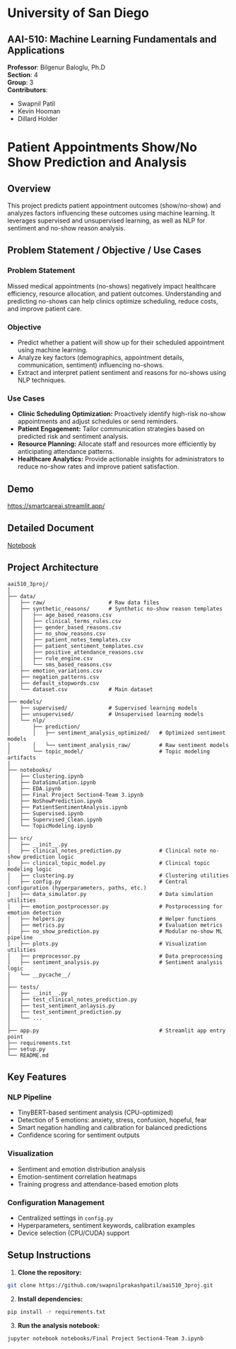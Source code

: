 # University of San Diego  
## AAI-510: Machine Learning Fundamentals and Applications

**Professor**: Bilgenur Baloglu, Ph.D  
**Section**: 4  
**Group**: 3  
**Contributors**:
- Swapnil Patil
- Kevin Hooman
- Dillard Holder

# Patient Appointments Show/No Show Prediction and Analysis

## Overview
This project predicts patient appointment outcomes (show/no-show) and analyzes factors influencing these outcomes using machine learning. It leverages supervised and unsupervised learning, as well as NLP for sentiment and no-show reason analysis.

## Problem Statement / Objective / Use Cases

### Problem Statement
Missed medical appointments (no-shows) negatively impact healthcare efficiency, resource allocation, and patient outcomes. Understanding and predicting no-shows can help clinics optimize scheduling, reduce costs, and improve patient care.

### Objective
- Predict whether a patient will show up for their scheduled appointment using machine learning.
- Analyze key factors (demographics, appointment details, communication, sentiment) influencing no-shows.
- Extract and interpret patient sentiment and reasons for no-shows using NLP techniques.

### Use Cases
- **Clinic Scheduling Optimization:** Proactively identify high-risk no-show appointments and adjust schedules or send reminders.
- **Patient Engagement:** Tailor communication strategies based on predicted risk and sentiment analysis.
- **Resource Planning:** Allocate staff and resources more efficiently by anticipating attendance patterns.
- **Healthcare Analytics:** Provide actionable insights for administrators to reduce no-show rates and improve patient satisfaction.

## Demo

https://smartcareai.streamlit.app/

## Detailed Document

[Notebook](https://swapnilprakashpatil.github.io/aai510_3proj/Final%20Project%20Section4-Team%203.html)

## Project Architecture

```
aai510_3proj/
│
├── data/
│   ├── raw/                    # Raw data files
│   ├── synthetic_reasons/      # Synthetic no-show reason templates
│   │   ├── age_based_reasons.csv
│   │   ├── clinical_terms_rules.csv
│   │   ├── gender_based_reasons.csv
│   │   ├── no_show_reasons.csv
│   │   ├── patient_notes_templates.csv
│   │   ├── patient_sentiment_templates.csv
│   │   ├── positive_attendance_reasons.csv
│   │   ├── rule_engine.csv
│   │   └── sms_based_reasons.csv
│   ├── emotion_variations.csv
│   ├── negation_patterns.csv
│   ├── default_stopwords.csv
│   └── dataset.csv             # Main dataset
│
├── models/
│   ├── supervised/             # Supervised learning models
│   ├── unsupervised/           # Unsupervised learning models
│   └── nlp/
│       ├── prediction/
│       │   ├── sentiment_analysis_optimized/   # Optimized sentiment models
│       │   └── sentiment_analysis_raw/         # Raw sentiment models
│       └── topic_model/                        # Topic modeling artifacts
│
├── notebooks/
│   ├── Clustering.ipynb
│   ├── DataSimulation.ipynb
│   ├── EDA.ipynb
│   ├── Final Project Section4-Team 3.ipynb
│   ├── NoShowPrediction.ipynb
│   ├── PatientSentimentAnalysis.ipynb
│   ├── Supervised.ipynb
│   ├── Supervised_Clean.ipynb
│   └── TopicModeling.ipynb
│
├── src/
│   ├── __init__.py
│   ├── clinical_notes_prediction.py            # Clinical note no-show prediction logic
│   ├── clinical_topic_model.py                 # Clinical topic modeling logic
│   ├── clustering.py                           # Clustering utilities
│   ├── config.py                               # Central configuration (hyperparameters, paths, etc.)
│   ├── data_simulator.py                       # Data simulation utilities
│   ├── emotion_postprocessor.py                # Postprocessing for emotion detection
│   ├── helpers.py                              # Helper functions
│   ├── metrics.py                              # Evaluation metrics
│   ├── no_show_prediction.py                   # Modular no-show ML pipeline
│   ├── plots.py                                # Visualization utilities
│   ├── preprocessor.py                         # Data preprocessing
│   ├── sentiment_analysis.py                   # Sentiment analysis logic
│   └── __pycache__/
│
├── tests/
│   ├── __init__.py
│   ├── test_clinical_notes_prediction.py
│   ├── test_sentiment_anlaysis.py
│   ├── test_sentiment_prediction.py
│   └── ...
│
├── app.py                                      # Streamlit app entry point
├── requirements.txt
├── setup.py
└── README.md
```

## Key Features

### NLP Pipeline
- TinyBERT-based sentiment analysis (CPU-optimized)
- Detection of 5 emotions: anxiety, stress, confusion, hopeful, fear
- Smart negation handling and calibration for balanced predictions
- Confidence scoring for sentiment outputs

### Visualization
- Sentiment and emotion distribution analysis
- Emotion-sentiment correlation heatmaps
- Training progress and attendance-based emotion plots

### Configuration Management
- Centralized settings in `config.py`
- Hyperparameters, sentiment keywords, calibration examples
- Device selection (CPU/CUDA) support

## Setup Instructions

1. **Clone the repository:**
  ```bash
  git clone https://github.com/swapnilprakashpatil/aai510_3proj.git
  ```

2. **Install dependencies:**
  ```bash
  pip install -r requirements.txt
  ```

3. **Run the analysis notebook:**
  ```bash
  jupyter notebook notebooks/Final Project Section4-Team 3.ipynb
  ```